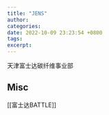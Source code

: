 ```yaml
---
title: "JENS"
author: 
categories: 
date: 2022-10-09 23:23:54 +0800
tags: 
excerpt: 
---
```



天津富士达碳纤维事业部


## Misc

[[富士达BATTLE]]


